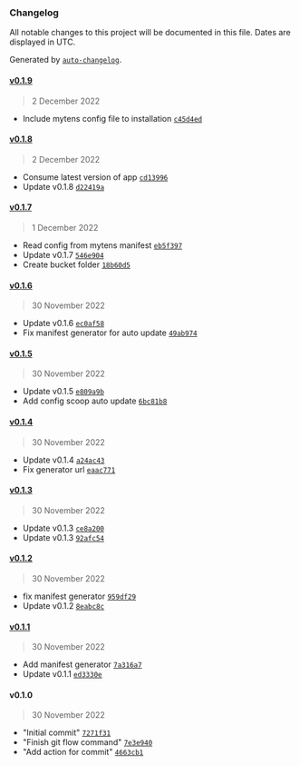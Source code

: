 ### Changelog

All notable changes to this project will be documented in this file. Dates are displayed in UTC.

Generated by [`auto-changelog`](https://github.com/CookPete/auto-changelog).

#### [v0.1.9](https://github.com/buatan/service-api-data-cli/compare/v0.1.8...v0.1.9)

> 2 December 2022

- Include mytens config file to installation [`c45d4ed`](https://github.com/buatan/service-api-data-cli/commit/c45d4ed11c9ac3457d3b3f5e9a0884855fb1d5f9)

#### [v0.1.8](https://github.com/buatan/service-api-data-cli/compare/v0.1.7...v0.1.8)

> 2 December 2022

- Consume latest version of app [`cd13996`](https://github.com/buatan/service-api-data-cli/commit/cd13996abfc8804144bba4923ba97f5aa93f4d40)
- Update v0.1.8 [`d22419a`](https://github.com/buatan/service-api-data-cli/commit/d22419a2cb2e877df68e2f7018cb0d8057007ddb)

#### [v0.1.7](https://github.com/buatan/service-api-data-cli/compare/v0.1.6...v0.1.7)

> 1 December 2022

- Read config from mytens manifest [`eb5f397`](https://github.com/buatan/service-api-data-cli/commit/eb5f39731d6b845d18ef0c6c14d53c4ee953b765)
- Update v0.1.7 [`546e904`](https://github.com/buatan/service-api-data-cli/commit/546e904a6e9d4f7812fe4e61cb461698b13edb4a)
- Create bucket folder [`18b60d5`](https://github.com/buatan/service-api-data-cli/commit/18b60d5b64dbf3943cfd5f51b5403243baf49340)

#### [v0.1.6](https://github.com/buatan/service-api-data-cli/compare/v0.1.5...v0.1.6)

> 30 November 2022

- Update v0.1.6 [`ec0af58`](https://github.com/buatan/service-api-data-cli/commit/ec0af58813843ba1c3f000598cca93448a711bfc)
- Fix manifest generator for auto update [`49ab974`](https://github.com/buatan/service-api-data-cli/commit/49ab974a4a3b8a467b8af17c627032a5d069bd35)

#### [v0.1.5](https://github.com/buatan/service-api-data-cli/compare/v0.1.4...v0.1.5)

> 30 November 2022

- Update v0.1.5 [`e809a9b`](https://github.com/buatan/service-api-data-cli/commit/e809a9b3f2f7bc7f9207b25e59777ad74d8d6f17)
- Add config scoop auto update [`6bc81b8`](https://github.com/buatan/service-api-data-cli/commit/6bc81b86b73a5a50ee0ef9fb5615f3f8b9e0a9e0)

#### [v0.1.4](https://github.com/buatan/service-api-data-cli/compare/v0.1.3...v0.1.4)

> 30 November 2022

- Update v0.1.4 [`a24ac43`](https://github.com/buatan/service-api-data-cli/commit/a24ac431d855c2258b3c63ed04f21705bc7d241f)
- Fix generator url [`eaac771`](https://github.com/buatan/service-api-data-cli/commit/eaac771acf570a35ac44877e8a0691ecda713de0)

#### [v0.1.3](https://github.com/buatan/service-api-data-cli/compare/v0.1.2...v0.1.3)

> 30 November 2022

- Update v0.1.3 [`ce8a200`](https://github.com/buatan/service-api-data-cli/commit/ce8a2005c1c5396e86f6a2b846798a9a33c0159c)
- Update v0.1.3 [`92afc54`](https://github.com/buatan/service-api-data-cli/commit/92afc54d60bf83f65b7b259fe5213dfa8acd608f)

#### [v0.1.2](https://github.com/buatan/service-api-data-cli/compare/v0.1.1...v0.1.2)

> 30 November 2022

- fix manifest generator [`959df29`](https://github.com/buatan/service-api-data-cli/commit/959df2935374152e51e3536461b360c28bcaabd1)
- Update v0.1.2 [`8eabc8c`](https://github.com/buatan/service-api-data-cli/commit/8eabc8c955090cc43e10ca127b2a5dc714da9fec)

#### [v0.1.1](https://github.com/buatan/service-api-data-cli/compare/v0.1.0...v0.1.1)

> 30 November 2022

- Add manifest generator [`7a316a7`](https://github.com/buatan/service-api-data-cli/commit/7a316a70e473fc74cefa3900b62cd3bc23f66d60)
- Update v0.1.1 [`ed3330e`](https://github.com/buatan/service-api-data-cli/commit/ed3330ec7c42711a38197fe1ce9f5de781da8c48)

#### v0.1.0

> 30 November 2022

- "Initial commit" [`7271f31`](https://github.com/buatan/service-api-data-cli/commit/7271f312bc51444eda945631eb25ed8e56d8642d)
- "Finish git flow command" [`7e3e940`](https://github.com/buatan/service-api-data-cli/commit/7e3e94074a683848ed5d328b94a80c8fb5856aa3)
- "Add action for commit" [`4663cb1`](https://github.com/buatan/service-api-data-cli/commit/4663cb14f8e6dc399ddfc47ef21bfdb43d46c892)
